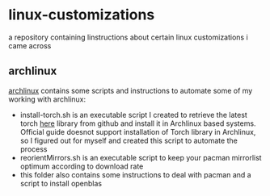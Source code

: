 # linux-customizations
a repository containing linstructions about certain linux customizations i came across

## archlinux

[archlinux](archlinux) contains some scripts and instructions to automate some of my working with archlinux:
- install-torch.sh is an executable script I created to retrieve the latest torch [here](http://torch.ch) library from github and install it in Archlinux based systems. Official guide doesnot support installation of Torch library in Archlinux, so I figured out for myself and created this script to automate the process
- reorientMirrors.sh is an executable script to keep your pacman mirrorlist optimum according to download rate
- this folder also contains some instructions to deal with pacman and a script to install openblas